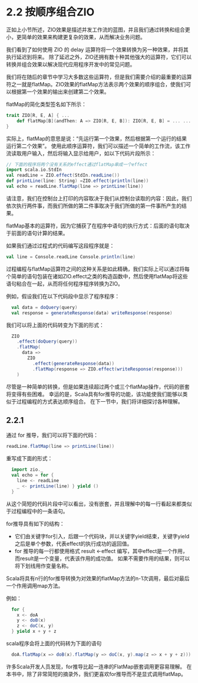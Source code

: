 # 2.2  按顺序组合ZIO
正如上小节所述，ZIO效果是描述并发工作流的蓝图，并且我们通过转换和组合更小，更简单的效果来构建更复杂的效果，从而解决业务问题。

我们看到了如何使用 ZIO 的 delay 运算符将一个效果转换为另一种效果，并将其执行延迟到将来。 除了延迟之外，ZIO还拥有数十种其他强大的运算符，它们可以转换并组合效果以解决现代应用程序开发中的常见问题。

我们将在随后的章节中学习大多数这些运算符，但是我们需要介绍的最重要的运算符之一就是flatMap。ZIO效果的flatMap方法表示两个效果的顺序组合，使我们可以根据第一个效果的输出来创建第二个效果。

flatMap的简化类型签名如下所示：

```scala
trait ZIO[R, E, A] { ...
    def flatMap[B](andThen: A => ZIO[R, E, B]): ZIO[R, E, B] = ... ...
}
```

实际上，flatMap的意思是说：“先运行第一个效果，然后根据第一个运行的结果运行第二个效果”。 使用此顺序运算符，我们可以描述一个简单的工作流，该工作流读取用户输入，然后将输入显示给用户，如以下代码片段所示：

```scala
// 下面的程序将两个没有关系的effect通过flatMap串成一个effect
import scala.io.StdIn 
val readLine = ZIO.effect(StdIn.readLine()) 
def printLine(line: String) =ZIO.effect(println(line)) 
val echo = readLine.flatMap(line => printLine(line))
```

请注意，我们在控制台上打印的内容取决于我们从控制台读取的内容：因此，我们依次执行两件事，而我们所做的第二件事取决于我们所做的第一件事所产生的结果。

flatMap基本的运算符，因为它捕获了在程序中语句的执行方式：后面的语句取决于前面的语句计算的结果。

如果我们通过过程式的代码编写这段程序就是：

```scala
val line = Console.readLine Console.println(line)
```

过程编程与flatMap运算符之间的这种关系是如此精确，我们实际上可以通过将每个简单的语句包装在诸如ZIO.effect之类的构造函数中，然后使用flatMap将这些语句粘合在一起，从而将任何程序程序转换为ZIO。

例如，假设我们在以下代码段中显示了程序程序：

```scala
  val data = doQuery(query)
  val response = generateResponse(data) writeResponse(response)
```
我们可以将上面的代码转变为下面的形式：

```scala
  ZIO
    .effect(doQuery(query))
    .flatMap(
      data =>
        ZIO
          .effect(generateResponse(data))
          .flatMap(response => ZIO.effect(writeResponse(response)))
    )
```

尽管是一种简单的转换，但是如果连续超过两个或三个flatMap操作，代码的嵌套将变得有些困难。 幸运的是，Scala具有for推导的功能，该功能使我们能够以类似于过程编程的方式表达顺序组合。
在下一节中，我们将详细探讨各种理解。

## 2.2.1
通过 for 推导，我们可以将下面的代码：

```scala
readLine.flatMap(line => printLine(line))
```
重写成下面的形式：

```scala
  import zio._
  val echo = for {
    line <- readLine
    _ <- printLine(line) } yield ()
  }
```

从这个简短的代码片段中可以看出，没有嵌套，并且理解中的每一行看起来都类似于过程编程中的一条语句。

for推导具有如下的结构：
* 它们由关键字for引入，后跟一个代码块，并以关键字yield结束，关键字yield之后是单个参数，代表effect的执行成功的返回值。
* for 推导的每一行都使用格式 result <-effect 编写，其中effect是一个作用，而result是一个变量，代表该作用的成功值。 如果不需要作用的结果，则可以将下划线用作变量名称。

Scala将具有n行的for推导转换为对效果的flatMap方法的n-1次调用，最后对最后一个作用调用map方法。

例如：
```scala
  for {
    x <- doA
    y <- doB(x)
    z <- doC(x, y)
  } yield x + y + z
```

scala程序会将上面的代码转为下面的语句

```scala
  doA.flatMap(x => doB(x).flatMap(y => doC(x, y).map(z => x + y + z)))
```

许多Scala开发人员发现，for推导比起一连串的FlatMap嵌套调用更容易理解。 在本书中，除了非常简短的摘录外，我们更喜欢for推导而不是显式调用flatMap。
